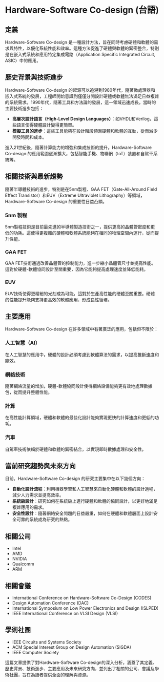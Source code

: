 # Hardware-Software Co-design (台語)

## 定義
Hardware-Software Co-design 是一種設計方法，旨在同時考慮硬體和軟體的需求與特性，以優化系統性能和效率。這種方法促進了硬體與軟體的緊密整合，特別是在嵌入式系統和應用特定集成電路（Application Specific Integrated Circuit, ASIC）中的應用。

## 歷史背景與技術進步
Hardware-Software Co-design 的起源可以追溯到1980年代，隨著微處理器和嵌入式系統的發展，工程師開始意識到僅僅分開設計硬體或軟體無法滿足日益複雜的系統需求。1990年代，隨著工具和方法論的發展，這一領域迅速成長。當時的主要技術進步包括：

- **高層次設計語言（High-Level Design Languages）**：如VHDL和Verilog，這些語言使得硬體設計變得更簡單。
- **模擬工具的進步**：這些工具能夠在設計階段預測硬體和軟體的互動，從而減少開發時間和成本。

進入21世紀後，隨著計算能力的增強和集成技術的提升，Hardware-Software Co-design 的應用範圍逐漸擴大，包括智能手機、物聯網（IoT）裝置和自駕車系統等。

## 相關技術與最新趨勢
隨著半導體技術的進步，特別是在5nm製程、GAA FET（Gate-All-Around Field Effect Transistor）和EUV（Extreme Ultraviolet Lithography）等領域，Hardware-Software Co-design 的重要性日益凸顯。

### 5nm 製程
5nm製程技術是目前最先進的半導體製造技術之一，提供更高的晶體管密度和更低的功耗。這使得更複雜的硬體和軟體系統能夠在相同的物理空間內運行，從而提升性能。

### GAA FET
GAA FET技術通過改善晶體管的控制能力，進一步縮小晶體管尺寸並提高性能。這對於硬體-軟體協同設計至關重要，因為它能夠提高處理速度並降低能耗。

### EUV
EUV技術使得更精細的光刻成為可能，這對於生產高性能的硬體至關重要。硬體的性能提升能夠支持更高效的軟體應用，形成良性循環。

## 主要應用
Hardware-Software Co-design 在許多領域中有著廣泛的應用，包括但不限於：

### 人工智慧（AI）
在人工智慧的應用中，硬體的設計必須考慮到軟體算法的需求，以提高推斷速度和能效。

### 網絡技術
隨著網絡流量的增加，硬體-軟體協同設計使得網絡設備能夠更有效地處理數據包，從而提升整體性能。

### 計算
在高性能計算領域，硬體和軟體的最佳化設計能夠實現更快的計算速度和更低的功耗。

### 汽車
自駕車技術依賴於硬體和軟體的緊密結合，以實現即時數據處理和安全性。

## 當前研究趨勢與未來方向
目前，Hardware-Software Co-design 的研究主要集中在以下幾個方向：

- **自動化設計流程**：利用機器學習和人工智慧來自動化硬體和軟體的設計過程，減少人力需求並提高效率。
- **系統級設計**：研究如何在系統級上進行硬體和軟體的協同設計，以更好地滿足複雜應用的需求。
- **安全性設計**：隨著網絡安全問題的日益嚴重，如何在硬體和軟體層面上設計安全可靠的系統成為研究的熱點。

## 相關公司
- Intel
- AMD
- NVIDIA
- Qualcomm
- ARM

## 相關會議
- International Conference on Hardware-Software Co-Design (CODES)
- Design Automation Conference (DAC)
- International Symposium on Low Power Electronics and Design (ISLPED)
- IEEE International Conference on VLSI Design (VLSI)

## 學術社團
- IEEE Circuits and Systems Society
- ACM Special Interest Group on Design Automation (SIGDA)
- IEEE Computer Society

這篇文章提供了對Hardware-Software Co-design的深入分析，涵蓋了其定義、歷史背景、技術進步、主要應用及未來研究方向，並列出了相關的公司、會議及學術社團，旨在為讀者提供全面的理解與資源。